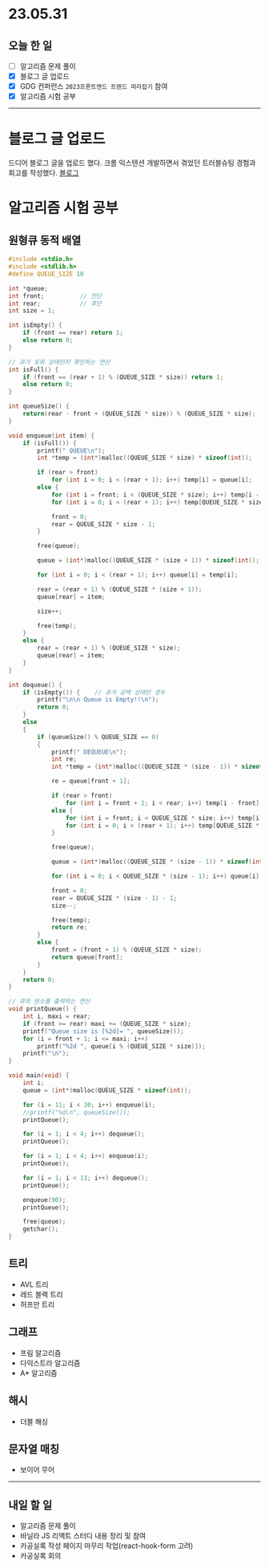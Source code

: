 # 23.05.31

## 오늘 한 일

- [ ] 알고리즘 문제 풀이
- [x] 블로그 글 업로드
- [x] GDG 컨퍼런스 `2023프론트엔드 트렌드 따라잡기` 참여
- [x] 알고리즘 시험 공부

---

# 블로그 글 업로드

드디어 블로그 글을 업로드 했다.
크롬 익스텐션 개발하면서 겪었던 트러블슈팅 경험과 회고를 작성했다. [블로그](https://kang-ju.tistory.com/17)

# 알고리즘 시험 공부

## 원형큐 동적 배열

```c
#include <stdio.h>
#include <stdlib.h>
#define QUEUE_SIZE 10

int *queue;
int	front;			// 전단
int	rear;			// 후단
int size = 1;

int isEmpty() {
	if (front == rear) return 1;
	else return 0;
}

// 큐가 포화 상태인지 확인하는 연산
int isFull() {
	if (front == (rear + 1) % (QUEUE_SIZE * size)) return 1;
	else return 0;
}

int queueSize() {
	return(rear - front + (QUEUE_SIZE * size)) % (QUEUE_SIZE * size);
}

void enqueue(int item) {
	if (isFull()) {
		printf(" QUEUE\n");
		int *temp = (int*)malloc((QUEUE_SIZE * size) * sizeof(int));

		if (rear > front)
			for (int i = 0; i < (rear + 1); i++) temp[i] = queue[i];
		else {
			for (int i = front; i < (QUEUE_SIZE * size); i++) temp[i - front] = queue[i];
			for (int i = 0; i < (rear + 1); i++) temp[QUEUE_SIZE * size - (rear + 1) + i] = queue[i];

			front = 0;
			rear = QUEUE_SIZE * size - 1;
		}

		free(queue);

		queue = (int*)malloc((QUEUE_SIZE * (size + 1)) * sizeof(int));

		for (int i = 0; i < (rear + 1); i++) queue[i] = temp[i];

		rear = (rear + 1) % (QUEUE_SIZE * (size + 1));
		queue[rear] = item;

		size++;

		free(temp);
	}
	else {
		rear = (rear + 1) % (QUEUE_SIZE * size);
		queue[rear] = item;
	}
}

int dequeue() {
	if (isEmpty()) {	// 큐가 공백 상태인 경우
		printf("\n\n Queue is Empty!!\n");
		return 0;
	}
	else
	{
		if (queueSize() % QUEUE_SIZE == 0)
		{
			printf(" DEQUEUE\n");
			int re;
			int *temp = (int*)malloc((QUEUE_SIZE * (size - 1)) * sizeof(int));

			re = queue[front + 1];

			if (rear > front)
				for (int i = front + 1; i < rear; i++) temp[i - front] = queue[i + 1];
			else {
				for (int i = front; i < QUEUE_SIZE * size; i++) temp[i - front] = queue[i + 1];
				for (int i = 0; i < (rear + 1); i++) temp[QUEUE_SIZE * (size - 1) - (rear + 1) + i] = queue[i];
			}

			free(queue);

			queue = (int*)malloc((QUEUE_SIZE * (size - 1)) * sizeof(int));

			for (int i = 0; i < QUEUE_SIZE * (size - 1); i++) queue[i] = temp[i];

			front = 0;
			rear = QUEUE_SIZE * (size - 1) - 1;
			size--;

			free(temp);
			return re;
		}
		else {
			front = (front + 1) % (QUEUE_SIZE * size);
			return queue[front];
		}
	}
	return 0;
}

// 큐의 원소를 출력하는 연산
void printQueue() {
	int i, maxi = rear;
	if (front >= rear) maxi += (QUEUE_SIZE * size);
	printf("Queue size is [%2d]= ", queueSize());
	for (i = front + 1; i <= maxi; i++)
		printf("%2d ", queue[i % (QUEUE_SIZE * size)]);
	printf("\n");
}

void main(void) {
	int i;
	queue = (int*)malloc(QUEUE_SIZE * sizeof(int));

	for (i = 11; i < 30; i++) enqueue(i);
	//printf("%d\n", queueSize());
	printQueue();

	for (i = 1; i < 4; i++) dequeue();
	printQueue();

	for (i = 1; i < 4; i++) enqueue(i);
	printQueue();

	for (i = 1; i < 11; i++) dequeue();
	printQueue();

	enqueue(90);
	printQueue();

	free(queue);
	getchar();
}
```

## 트리

- AVL 트리
- 레드 블랙 트리
- 허프만 트리

## 그래프

- 프림 알고리즘
- 다익스트라 알고리즘
- A\* 알고리즘

## 해시

- 더블 해싱

## 문자열 매칭

- 보이어 무어

---

## 내일 할 일

- 알고리즘 문제 풀이
- 바닐라 JS 리액트 스터디 내용 정리 및 참여
- 카공실록 작성 페이지 마무리 작업(react-hook-form 고려)
- 카공실록 회의
